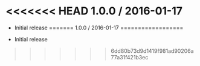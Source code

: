 <<<<<<< HEAD
1.0.0 / 2016-01-17
==================

  * Initial release
=======
1.0.0 / 2016-01-17
==================

  * Initial release
>>>>>>> 6dd80b73d9d1419f981ad90206a77a31f421b3ec
